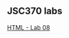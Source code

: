 ## JSC370 labs
[HTML - Lab 08](https://htmlpreview.github.io/?https://github.com/angelaaajing/JSC370-labs/blob/main/lab08/lab08-text-mining.html)
